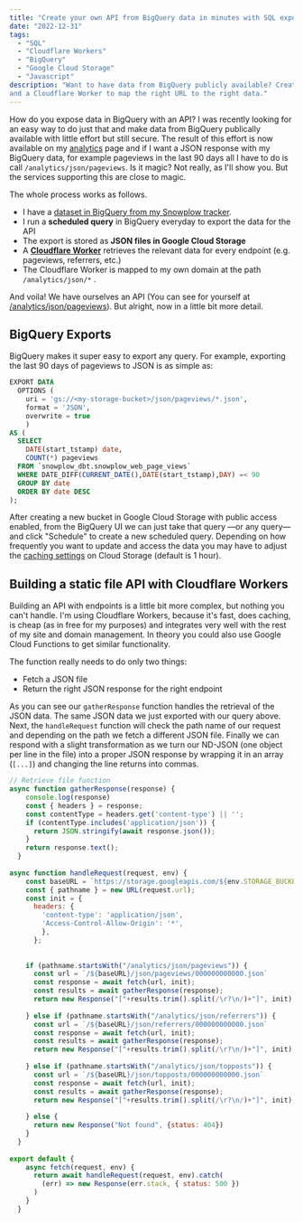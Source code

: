 ```yaml
---
title: "Create your own API from BigQuery data in minutes with SQL exports and Cloudflare Workers"
date: "2022-12-31"
tags: 
  - "SQL"
  - "Cloudflare Workers"
  - "BigQuery"
  - "Google Cloud Storage"
  - "Javascript"
description: "Want to have data from BigQuery publicly available? Create a simple API with BigQuery scheduled queries, JSON exports 
and a Cloudflare Worker to map the right URL to the right data." 
---
```

How do you expose data in BigQuery with an API? I was recently looking for an easy way to do just that and make data from BigQuery publically available with little effort but still secure. The result of this effort is now available on my [analytics](https://www.dumky.net/analytics/) page and if I want a JSON response with my BigQuery data, for example pageviews in the last 90 days all I have to do is call `/analytics/json/pageviews`. Is it magic? Not really, as I'll show you. But the services supporting this are close to magic. 

The whole process works as follows.
- I have a [dataset in BigQuery from my Snowplow tracker](https://www.dumky.net/posts/dbt-in-a-box-using-google-cloud-run-and-bigquery-to-run-your-dbt-sql-models-from-a-docker-container/).
- I run a **scheduled query** in BigQuery everyday to export the data for the API
- The export is stored as **JSON files in Google Cloud Storage**
- A **[Cloudflare Worker](https://workers.cloudflare.com/)** retrieves the relevant data for every endpoint (e.g. pageviews, referrers, etc.)
- The Cloudflare Worker is mapped to my own domain at the path `/analytics/json/*` . 

And voila! We have ourselves an API (You can see for yourself at [/analytics/json/pageviews](https://dumky.net/analytics/json/pageviews)). But alright, now in a little bit more detail.

## BigQuery Exports
BigQuery makes it super easy to export any query. For example, exporting the last 90 days of pageviews to JSON is as simple as:
```SQL
EXPORT DATA
  OPTIONS (
    uri = 'gs://<my-storage-bucket>/json/pageviews/*.json',
    format = 'JSON',
    overwrite = true
    )
AS (
  SELECT 
    DATE(start_tstamp) date,
    COUNT(*) pageviews
  FROM `snowplow_dbt.snowplow_web_page_views` 
  WHERE DATE_DIFF(CURRENT_DATE(),DATE(start_tstamp),DAY) =< 90
  GROUP BY date
  ORDER BY date DESC
);
```

After creating a new bucket in Google Cloud Storage with public access enabled, from the BigQuery UI we can just take that query —or any query— and click "Schedule" to create a new scheduled query. Depending on how frequently you want to update and access the data you may have to adjust the [caching settings](https://cloud.google.com/storage/docs/caching#built-in_caching_for) on Cloud Storage (default is 1 hour).

## Building a static file API with Cloudflare Workers
Building an API with endpoints is a little bit more complex, but nothing you can't handle. I'm using Cloudflare Workers, because it's fast, does caching, is cheap (as in  free for my purposes) and integrates very well with the rest of my site and domain management. In theory you could also use Google Cloud Functions to get similar functionality. 

The function really needs to do only two things: 
- Fetch a JSON file
- Return the right JSON response for the right endpoint

As you can see our `gatherResponse` function handles the retrieval of the JSON data. The same JSON data we just exported with our query above. Next, the `handleRequest` function will check the path name of our request and depending on the path we fetch a different JSON file. Finally we can respond with a slight transformation as we turn our ND-JSON (one object per line in the file) into a proper JSON response by wrapping it in an array (`[...]`) and changing the line returns into commas. 

```javascript
// Retrieve file function
async function gatherResponse(response) {
    console.log(response)
    const { headers } = response;
    const contentType = headers.get('content-type') || '';
    if (contentType.includes('application/json')) {
      return JSON.stringify(await response.json());
    }
    return response.text();
  }
  
async function handleRequest(request, env) {
	const baseURL = `https://storage.googleapis.com/${env.STORAGE_BUCKET}`
    const { pathname } = new URL(request.url);
    const init = {
      headers: {
        'content-type': 'application/json',
        'Access-Control-Allow-Origin': '*',
        },
      };
      
  
    if (pathname.startsWith("/analytics/json/pageviews")) {
      const url = `/${baseURL}/json/pageviews/000000000000.json`
      const response = await fetch(url, init);
      const results = await gatherResponse(response);
      return new Response("["+results.trim().split(/\r?\n/)+"]", init);
    
    } else if (pathname.startsWith("/analytics/json/referrers")) {
      const url = `/${baseURL}/json/referrers/000000000000.json`
      const response = await fetch(url, init);
      const results = await gatherResponse(response);
      return new Response("["+results.trim().split(/\r?\n/)+"]", init);
    
    } else if (pathname.startsWith("/analytics/json/topposts")) {
      const url = `/${baseURL}/json/topposts/000000000000.json`
      const response = await fetch(url, init);
      const results = await gatherResponse(response);
      return new Response("["+results.trim().split(/\r?\n/)+"]", init);
    
    } else {
      return new Response("Not found", {status: 404})
    }
  }
  
export default {
    async fetch(request, env) {
      return await handleRequest(request, env).catch(
        (err) => new Response(err.stack, { status: 500 })
      )
    }
  }
```